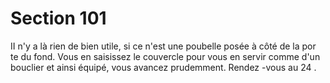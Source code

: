 # Section 101

II n'y a là rien de bien utile, si ce n'est une poubelle posée à côté de la por te du fond.
Vous en saisissez le couvercle pour vous en servir comme d'un bouclier et ainsi équipé,
vous avancez prudemment. Rendez -vous au  24 .